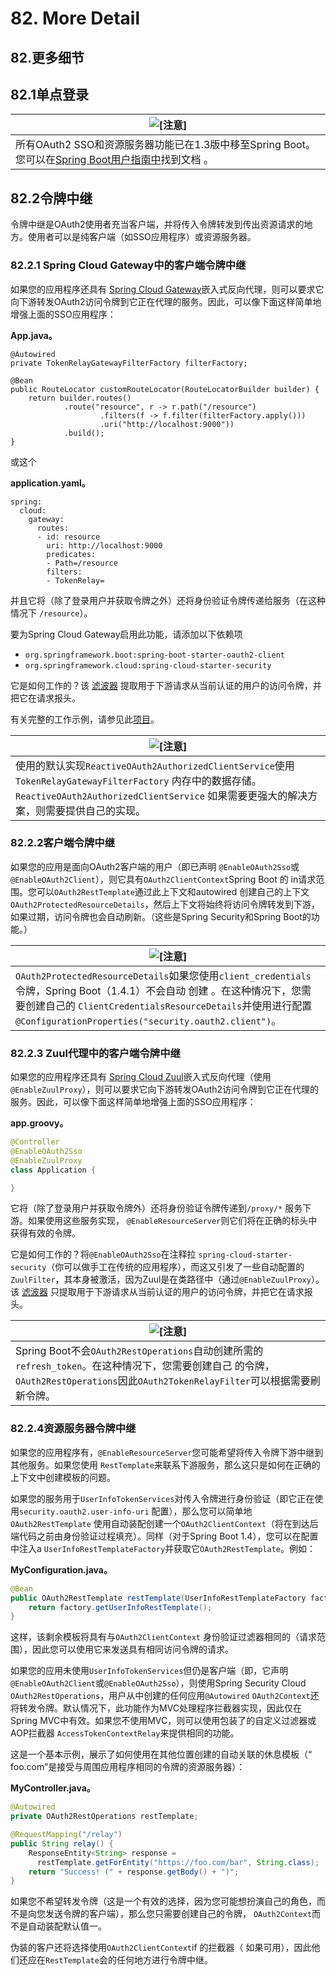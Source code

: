 # 82. More Detail

## 82.更多细节

## 82.1单点登录

| ![[注意]](https://cloud.spring.io/spring-cloud-static/Greenwich.SR3/multi/images/note.png) |
| ------------------------------------------------------------ |
| 所有OAuth2 SSO和资源服务器功能已在1.3版中移至Spring Boot。您可以在[Spring Boot用户指南中](https://docs.spring.io/spring-boot/docs/current/reference/htmlsingle/)找到文档 。 |

## 82.2令牌中继

令牌中继是OAuth2使用者充当客户端，并将传入令牌转发到传出资源请求的地方。使用者可以是纯客户端（如SSO应用程序）或资源服务器。

### 82.2.1 Spring Cloud Gateway中的客户端令牌中继

如果您的应用程序还具有 [Spring Cloud Gateway](https://cloud.spring.io/spring-cloud-static/current/single/spring-cloud.html#_spring_cloud_gateway)嵌入式反向代理，则可以要求它向下游转发OAuth2访问令牌到它正在代理的服务。因此，可以像下面这样简单地增强上面的SSO应用程序：

**App.java。** 

```
@Autowired
private TokenRelayGatewayFilterFactory filterFactory;

@Bean
public RouteLocator customRouteLocator(RouteLocatorBuilder builder) {
    return builder.routes()
            .route("resource", r -> r.path("/resource")
                    .filters(f -> f.filter(filterFactory.apply()))
                    .uri("http://localhost:9000"))
            .build();
}
```



或这个

**application.yaml。** 

```properties
spring:
  cloud:
    gateway:
      routes:
      - id: resource
        uri: http://localhost:9000
        predicates:
        - Path=/resource
        filters:
        - TokenRelay=
```



并且它将（除了登录用户并获取令牌之外）还将身份验证令牌传递给服务（在这种情况下 `/resource`）。

要为Spring Cloud Gateway启用此功能，请添加以下依赖项

- `org.springframework.boot:spring-boot-starter-oauth2-client`
- `org.springframework.cloud:spring-cloud-starter-security`

它是如何工作的？该 [滤波器](https://github.com/spring-cloud/spring-cloud-security/tree/master/src/main/java/org/springframework/cloud/security/oauth2/gateway/TokenRelayGatewayFilterFactory.java) 提取用于下游请求从当前认证的用户的访问令牌，并把它在请求报头。

有关完整的工作示例，请参见此[项目](https://github.com/spring-cloud-samples/sample-gateway-oauth2login)。

| ![[注意]](https://cloud.spring.io/spring-cloud-static/Greenwich.SR3/multi/images/note.png) |
| ------------------------------------------------------------ |
| 使用的默认实现`ReactiveOAuth2AuthorizedClientService`使用`TokenRelayGatewayFilterFactory` 内存中的数据存储。`ReactiveOAuth2AuthorizedClientService` 如果需要更强大的解决方案，则需要提供自己的实现。 |

### 82.2.2客户端令牌中继

如果您的应用是面向OAuth2客户端的用户（即已声明 `@EnableOAuth2Sso`或`@EnableOAuth2Client`），则它具有`OAuth2ClientContext`Spring Boot 的 in请求范围。您可以`OAuth2RestTemplate`通过此上下文和autowired 创建自己的上下文`OAuth2ProtectedResourceDetails`，然后上下文将始终将访问令牌转发到下游，如果过期，访问令牌也会自动刷新。（这些是Spring Security和Spring Boot的功能。）

| ![[注意]](https://cloud.spring.io/spring-cloud-static/Greenwich.SR3/multi/images/note.png) |
| ------------------------------------------------------------ |
| `OAuth2ProtectedResourceDetails`如果您使用`client_credentials`令牌，Spring Boot（1.4.1）不会自动 创建 。在这种情况下，您需要创建自己的 `ClientCredentialsResourceDetails`并使用进行配置 `@ConfigurationProperties("security.oauth2.client")`。 |

### 82.2.3 Zuul代理中的客户端令牌中继

如果您的应用程序还具有 [Spring Cloud Zuul](https://cloud.spring.io/spring-cloud.html#netflix-zuul-reverse-proxy)嵌入式反向代理（使用`@EnableZuulProxy`），则可以要求它向下游转发OAuth2访问令牌到它正在代理的服务。因此，可以像下面这样简单地增强上面的SSO应用程序：

**app.groovy。** 

```java
@Controller
@EnableOAuth2Sso
@EnableZuulProxy
class Application {

}
```



它将（除了登录用户并获取令牌外）还将身份验证令牌传递到`/proxy/*` 服务下游。如果使用这些服务实现， `@EnableResourceServer`则它们将在正确的标头中获得有效的令牌。

它是如何工作的？将`@EnableOAuth2Sso`在注释拉 `spring-cloud-starter-security`（你可以做手工在传统的应用程序），而这又引发了一些自动配置的`ZuulFilter`，其本身被激活，因为Zuul是在类路径中（通过`@EnableZuulProxy`）。该 [滤波器](https://github.com/spring-cloud/spring-cloud-security/tree/master/src/main/java/org/springframework/cloud/security/oauth2/proxy/OAuth2TokenRelayFilter.java) 只提取用于下游请求从当前认证的用户的访问令牌，并把它在请求报头。

| ![[注意]](https://cloud.spring.io/spring-cloud-static/Greenwich.SR3/multi/images/note.png) |
| ------------------------------------------------------------ |
| Spring Boot不会`OAuth2RestOperations`自动创建所需的`refresh_token`。在这种情况下，您需要创建自己 的令牌，`OAuth2RestOperations`因此`OAuth2TokenRelayFilter`可以根据需要刷新令牌。 |

### 82.2.4资源服务器令牌中继

如果您的应用程序有，`@EnableResourceServer`您可能希望将传入令牌下游中继到其他服务。如果您使用 `RestTemplate`来联系下游服务，那么这只是如何在正确的上下文中创建模板的问题。

如果您的服务用于`UserInfoTokenServices`对传入令牌进行身份验证（即它正在使用`security.oauth2.user-info-uri` 配置），那么您可以简单地`OAuth2RestTemplate` 使用自动装配创建一个`OAuth2ClientContext`（将在到达后端代码之前由身份验证过程填充）。同样（对于Spring Boot 1.4），您可以在配置中注入a `UserInfoRestTemplateFactory`并获取它`OAuth2RestTemplate`。例如：

**MyConfiguration.java。** 

```java
@Bean
public OAuth2RestTemplate restTemplate(UserInfoRestTemplateFactory factory) {
    return factory.getUserInfoRestTemplate();
}
```



这样，该剩余模板将具有与`OAuth2ClientContext` 身份验证过滤器相同的（请求范围），因此您可以使用它来发送具有相同访问令牌的请求。

如果您的应用未使用`UserInfoTokenServices`但仍是客户端（即，它声明`@EnableOAuth2Client`或`@EnableOAuth2Sso`），则使用Spring Security Cloud `OAuth2RestOperations`，用户从中创建的任何应用`@Autowired` `OAuth2Context`还将转发令牌。默认情况下，此功能作为MVC处理程序拦截器实现，因此仅在Spring MVC中有效。如果您不使用MVC，则可以使用包装了的自定义过滤器或AOP拦截器 `AccessTokenContextRelay`来提供相同的功能。

这是一个基本示例，展示了如何使用在其他位置创建的自动关联的休息模板（“ foo.com”是接受与周围应用程序相同的令牌的资源服务器）：

**MyController.java。** 

```java
@Autowired
private OAuth2RestOperations restTemplate;

@RequestMapping("/relay")
public String relay() {
    ResponseEntity<String> response =
      restTemplate.getForEntity("https://foo.com/bar", String.class);
    return "Success! (" + response.getBody() + ")";
}
```



如果您不希望转发令牌（这是一个有效的选择，因为您可能想扮演自己的角色，而不是向您发送令牌的客户端），那么您只需要创建自己的令牌， `OAuth2Context`而不是自动装配默认值一。

伪装的客户还将选择使用`OAuth2ClientContext`if 的拦截器（ 如果可用），因此他们还应在`RestTemplate`会的任何地方进行令牌中继。